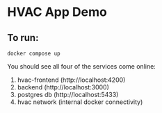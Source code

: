 # HVAC App Demo

## To run:

`docker compose up`

You should see all four of the services come online:

1. hvac-frontend (http://localhost:4200)
2. backend (http://localhost:3000)
3. postgres db (http://localhost:5433)
4. hvac network (internal docker connectivity)
